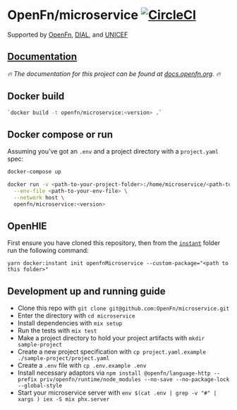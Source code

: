 # OpenFn/microservice [![CircleCI](https://circleci.com/gh/OpenFn/microservice.svg?style=svg)](https://circleci.com/gh/OpenFn/microservice)

Supported by [OpenFn](https://www.openfn.org),
[DIAL](https://digitalimpactalliance.org), and [UNICEF](https://www.unicef.org)

## [Documentation](https://docs.openfn.org/documentation/microservice/home)

_🔥 The documentation for this project can be found at
[docs.openfn.org](https://docs.openfn.org/documentation/microservice/home). 🔥_

## Docker build

```sh
`docker build -t openfn/microservice:<version> .`
```

## Docker compose or run

Assuming you've got an `.env` and a project directory with a `project.yaml`
spec:

```sh
docker-compose up
```

```sh
docker run -v <path-to-your-project-folder>:/home/microservice/<path-to-your-project-folder> \
  --env-file <path-to-your-env-file> \
  --network host \
  openfn/microservice:<version>
```

## OpenHIE

First ensure you have cloned this repository, then from
the [`instant`](https://github.com/openhie/instant) folder run the following command:

```
yarn docker:instant init openfnMicroservice --custom-package="<path to this folder>"
```

## Development up and running guide

- Clone this repo with `git clone git@github.com:OpenFn/microservice.git`
- Enter the directory with `cd microservice`
- Install dependencies with `mix setup`
- Run the tests with `mix test`
- Make a project directory to hold your project artifacts with
  `mkdir sample-project`
- Create a new project specification with
  `cp project.yaml.example ./sample-project/project.yaml`
- Create a `.env` file with `cp .env.example .env`
- Install necessary adaptors via
  `npm install @openfn/language-http --prefix priv/openfn/runtime/node_modules --no-save --no-package-lock --global-style`
- Start your microservice server with
  `env $(cat .env | grep -v "#" | xargs ) iex -S mix phx.server`
